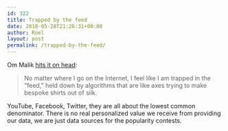 ```yaml
---
id: 322
title: Trapped by the feed
date: 2018-05-28T21:26:31+00:00
author: Roel
layout: post
permalink: /trapped-by-the-feed/
---
```

Om Malik [hits it on head](https://om.co/2018/05/26/we-are-all-trapped-in-the-feed/):

> No matter where I go on the Internet, I feel like I am trapped in the “feed,” held down by algorithms that are like axes trying to make bespoke shirts out of silk.

YouTube, Facebook, Twitter, they are all about the lowest common denominator. There is no real personalized value we receive from providing our data, we are just data sources for the popularity contests.
